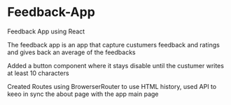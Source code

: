 # Feedback-App

Feedback App using React

The feedback app is an app that capture custumers feedback and ratings and gives back an average of the feedbacks

Added a button component where it stays disable until the custumer writes at least 10 characters

Created Routes using BrowerserRouter to use HTML history, used API to keeo in sync the about page with the app main page


